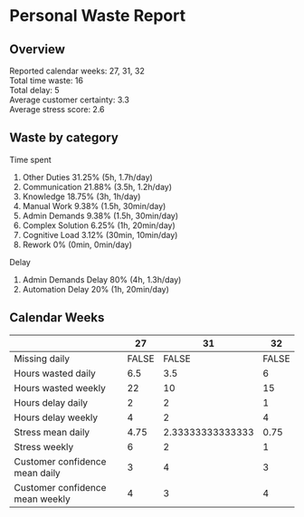 # Personal Waste Report

## Overview

Reported calendar weeks: 27, 31, 32  
Total time waste: 16  
Total delay: 5  
Average customer certainty: 3.3  
Average stress score: 2.6  

## Waste by category

Time spent
  1. Other Duties 31.25% (5h, 1.7h/day)
  2. Communication 21.88% (3.5h, 1.2h/day)
  3. Knowledge 18.75% (3h, 1h/day)
  4. Manual Work 9.38% (1.5h, 30min/day)
  5. Admin Demands 9.38% (1.5h, 30min/day)
  6. Complex Solution 6.25% (1h, 20min/day)
  7. Cognitive Load 3.12% (30min, 10min/day)
  8. Rework 0% (0min, 0min/day)

Delay
  1. Admin Demands Delay 80% (4h, 1.3h/day)
  2. Automation Delay 20% (1h, 20min/day)

## Calendar Weeks

|  | 27 | 31 | 32 | 
|---|---|---|---|
| Missing daily | FALSE | FALSE | FALSE | 
| Hours wasted daily | 6.5 | 3.5 | 6 | 
| Hours wasted weekly | 22 | 10 | 15 | 
| Hours delay daily | 2 | 2 | 1 | 
| Hours delay weekly | 4 | 2 | 4 | 
| Stress mean daily | 4.75 | 2.33333333333333 | 0.75 | 
| Stress weekly | 6 | 2 | 1 | 
| Customer confidence mean daily | 3 | 4 | 3 | 
| Customer confidence mean weekly | 4 | 3 | 4 | 
